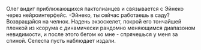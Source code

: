 Олег видит приближающихся пактолианцев и связывается с Эйнеко через нейроинтерфейс.
-Эйнеко, ты сейчас работаешь в саду? Возвращайся на челнок. Надень экзоскелет, покрой его тончайшей пленкой из ксорума с динамически рандомно меняющимся диапазоном невидимости, и после этого бегом ко мне - спрячешься у меня за спиной. Селеста пусть наблюдает издали. 